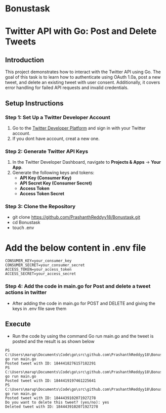 # Bonustask

# Twitter API with Go: Post and Delete Tweets

## Introduction

This project demonstrates how to interact with the Twitter API using Go. The goal of this task  is to learn how to authenticate using OAuth 1.0a, post a new tweet, and delete an existing tweet with user consent. Additionally, it covers error handling for failed API requests and invalid credentials.



## Setup Instructions

### Step 1: Set Up a Twitter Developer Account

1. Go to the [Twitter Developer Platform](https://developer.twitter.com/) and sign in with your Twitter account.
2. If you dont have account, creat a new one.

### Step 2: Generate Twitter API Keys

1. In the Twitter Developer Dashboard, navigate to **Projects & Apps** → **Your App**.
2. Generate the following keys and tokens:
   - **API Key (Consumer Key)**
   - **API Secret Key (Consumer Secret)**
   - **Access Token**
   - **Access Token Secret**


### Step 3: Clone the Repository

* git clone https://github.com/PrashanthReddyy18/Bonustask.git
* cd Bonustask
* touch .env  

# Add the below content in .env file
```
CONSUMER_KEY=your_consumer_key
CONSUMER_SECRET=your_consumer_secret
ACCESS_TOKEN=your_access_token
ACCESS_SECRET=your_access_secret
```
### Step 4: Add the code in main.go for Post and delete a tweet actions in twitter

* After adding the code in main.go for POST and DELETE and giving the keys in .env file save them

## Execute
* Run the code by using the command Go run main.go and the tweet is posted and the result is as shown below


``` 
PS C:\Users\marup\Documents\Code\go\src\github.com\PrashanthReddyy18\Bonustask> go run main.go
Posted tweet with ID: 1844418276157182291
PS C:\Users\marup\Documents\Code\go\src\github.com\PrashanthReddyy18\Bonustask> go run main.go
Posted tweet with ID: 1844419197461225641
PS C:\Users\marup\Documents\Code\go\src\github.com\PrashanthReddyy18\Bonustask> go run main.go
Posted tweet with ID: 1844439102071927278
Do you want to delete this tweet? (yes/no): yes
Deleted tweet with ID: 1844439102071927278

